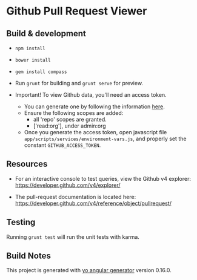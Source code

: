 # Github Pull Request Viewer

## Build & development

- `npm install`

- `bower install`

- `gem install compass`

- Run `grunt` for building and `grunt serve` for preview.

- Important! To view Github data, you'll need an access token. 
    - You can generate one by following the information [here](https://help.github.com/articles/creating-a-personal-access-token-for-the-command-line/).
    - Ensure the following scopes are added:
        - all 'repo' scopes are granted. 
        - ['read:org'], under admin:org
    - Once you generate the access token, open javascript file `app/scripts/services/environment-vars.js`, and properly set the constant `GITHUB_ACCESS_TOKEN`.

## Resources

- For an interactive console to test queries, view the Github v4 explorer: https://developer.github.com/v4/explorer/

- The pull-request documentation is located here: https://developer.github.com/v4/reference/object/pullrequest/

## Testing

Running `grunt test` will run the unit tests with karma.

## Build Notes

This project is generated with [yo angular generator](https://github.com/yeoman/generator-angular)
version 0.16.0.
